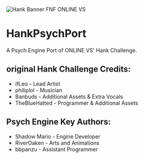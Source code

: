 ![Hank Banner FNF ONLINE VS](https://user-images.githubusercontent.com/95587502/155732612-61398705-23bd-41e3-86a2-9df7547fc33b.png)

# HankPsychPort
A Psych Engine Port of ONLINE VS' Hank Challenge.

## original Hank Challenge Credits:

* ifLeo - Lead Artist
* philiplol - Musician
* Banbuds - Additional Assets & Extra Vocals
* TheBlueHatted - Programmer & Additional Assets

## Psych Engine Key Authors:

* Shadow Mario - Engine Developer
* RiverOaken - Arts and Animations
* bbpanzu - Assistant Programmer
